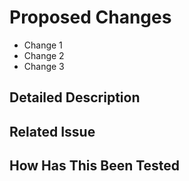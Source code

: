 # Proposed Changes
<!--- MANDATORY -->

- Change 1
- Change 2
- Change 3

## Detailed Description
<!--- OPTIONAL -->

## Related Issue
<!--- OPTIONAL -->

## How Has This Been Tested
<!--- MANDATORY -->
